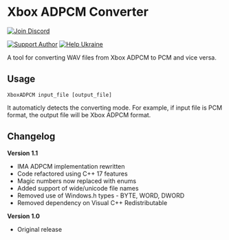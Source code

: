 Xbox ADPCM Converter
========
[![Join Discord](https://img.shields.io/badge/discord-join-7289DA.svg?logo=discord&longCache=true&style=flat)](https://discord.gg/EPjzhC6n)

[![Support Author](https://img.shields.io/badge/support-author-blue)](https://bit.ly/3sX2oMk) [![Help Ukraine](https://img.shields.io/badge/help-ukraine-yellow)](https://bit.ly/3afhuGm)

A tool for converting WAV files from Xbox ADPCM to PCM and vice versa.

Usage
--------
```
XboxADPCM input_file [output_file]
```
It automaticly detects the converting mode.
For example, if input file is PCM format, the output file will be Xbox ADPCM format.

Changelog
--------

**Version 1.1**
* IMA ADPCM implementation rewritten
* Code refactored using C++ 17 features
* Magic numbers now replaced with enums
* Added support of wide/unicode file names
* Removed use of Windows.h types - BYTE, WORD, DWORD
* Removed dependency on Visual C++ Redistributable

**Version 1.0**
* Original release
